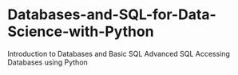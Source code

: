 # Databases-and-SQL-for-Data-Science-with-Python
Introduction to Databases and Basic SQL
Advanced SQL
Accessing Databases using Python
